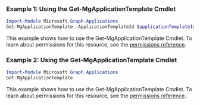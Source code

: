 ### Example 1: Using the Get-MgApplicationTemplate Cmdlet
```powershell
Import-Module Microsoft.Graph.Applications
Get-MgApplicationTemplate -ApplicationTemplateId $applicationTemplateId
```
This example shows how to use the Get-MgApplicationTemplate Cmdlet.
To learn about permissions for this resource, see the [permissions reference](/graph/permissions-reference).
### Example 2: Using the Get-MgApplicationTemplate Cmdlet
```powershell
Import-Module Microsoft.Graph.Applications
Get-MgApplicationTemplate
```
This example shows how to use the Get-MgApplicationTemplate Cmdlet.
To learn about permissions for this resource, see the [permissions reference](/graph/permissions-reference).
